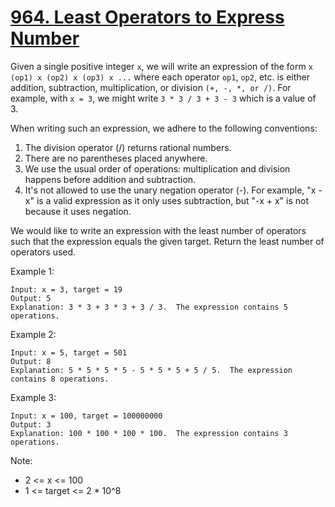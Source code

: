 # [964. Least Operators to Express Number](https://leetcode.com/problems/least-operators-to-express-number/)

Given a single positive integer `x`, we will write an expression of the form `x (op1) x (op2) x (op3) x ...` where each operator `op1`, `op2`, etc. is either addition, subtraction, multiplication, or division `(+, -, *, or /)`.  For example, with `x = 3`, we might write `3 * 3 / 3 + 3 - 3` which is a value of 3.

When writing such an expression, we adhere to the following conventions:

1. The division operator (/) returns rational numbers.
1. There are no parentheses placed anywhere.
1. We use the usual order of operations: multiplication and division happens before addition and subtraction.
1. It's not allowed to use the unary negation operator (-).  For example, "x - x" is a valid expression as it only uses subtraction, but "-x + x" is not because it uses negation.

We would like to write an expression with the least number of operators such that the expression equals the given target.  Return the least number of operators used.

Example 1:

```text
Input: x = 3, target = 19
Output: 5
Explanation: 3 * 3 + 3 * 3 + 3 / 3.  The expression contains 5 operations.
```

Example 2:

```text
Input: x = 5, target = 501
Output: 8
Explanation: 5 * 5 * 5 * 5 - 5 * 5 * 5 + 5 / 5.  The expression contains 8 operations.
```

Example 3:

```text
Input: x = 100, target = 100000000
Output: 3
Explanation: 100 * 100 * 100 * 100.  The expression contains 3 operations.
```

Note:

- 2 <= x <= 100
- 1 <= target <= 2 * 10^8